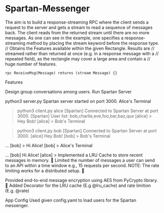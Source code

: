 # Spartan-Messenger

The aim is to build a response-streaming RPC where the client sends a request to the server and gets a stream to read a sequence of messages back. The client reads from the returned stream until there are no more messages. As one can see in the example, one specifies a response-streaming method by placing the stream keyword before the response type. // Obtains the Features available within the given Rectangle. Results are // streamed rather than returned at once (e.g. in a response message with a // repeated field), as the rectangle may cover a large area and contain a // huge number of features.
```
rpc ReceiveMsg(Message) returns (stream Message) {} 
```
Features

Design group conversations among users. 
Run Spartan Server

python3 server.py
Spartan server started on port 3000.
Alice's Terminal

> python3 client.py alice
[Spartan] Connected to Spartan Server at port 3000.
[Spartan] User list: bob,charlie,eve,foo,bar,baz,qux
[alice] > Hey Bob!
[alice] >
Bob's Terminal

> python3 client.py bob
[Spartan] Connected to Spartan Server at port 3000.
[alice] Hey Bob!
[bob] >
Bob's Terminal

...
[bob] > Hi Alice!
[bob] >
Alice's Terminal

...
[bob] Hi Alice!
[alice] >
Implemented a LRU Cache to store recent messages in memory. 💾
Limited the number of messages a user can send to an API within a time window e.g., 15 requests per second. NOTE: The rate limiting works for a distributed setup. 🚦

Provided end-to-end message encryption using AES from PyCrypto library. 🔑
Added Decorator for the LRU cache (E.g @lru_cache) and rate limition (E.g. @rate) 

App Config
Used given config.yaml to load users for the Spartan messenger.
